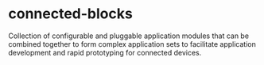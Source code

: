 # connected-blocks
Collection of configurable and pluggable application modules that can be combined together to form complex application sets to  facilitate application development and rapid prototyping for connected devices.
